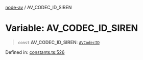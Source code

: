 [node-av](../globals.md) / AV\_CODEC\_ID\_SIREN

# Variable: AV\_CODEC\_ID\_SIREN

> `const` **AV\_CODEC\_ID\_SIREN**: [`AVCodecID`](../type-aliases/AVCodecID.md)

Defined in: [constants.ts:526](https://github.com/seydx/av/blob/f8631fc881b394300b1479f511d55cf1c370a87f/src/constants/constants.ts#L526)
